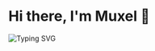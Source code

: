 # Hi there, I'm Muxel 👋
![Typing SVG](https://readme-typing-svg.herokuapp.com?color=%E1E2E9&lines=Web+|Backend)

